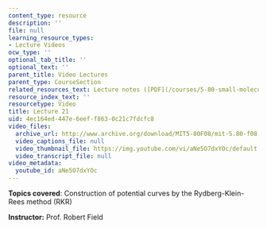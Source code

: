 ```yaml
---
content_type: resource
description: ''
file: null
learning_resource_types:
- Lecture Videos
ocw_type: ''
optional_tab_title: ''
optional_text: ''
parent_title: Video Lectures
parent_type: CourseSection
related_resources_text: Lecture notes ([PDF](/courses/5-80-small-molecule-spectroscopy-and-dynamics-fall-2008/resources/21_580ln_fa08))
resource_index_text: ''
resourcetype: Video
title: Lecture 21
uid: 4ec164ed-447e-6eef-f863-0c21c7fdcfc8
video_files:
  archive_url: http://www.archive.org/download/MIT5-80F08/mit-5.80-f08-lec21_300k.mp4
  video_captions_file: null
  video_thumbnail_file: https://img.youtube.com/vi/aNe5O7dxYOc/default.jpg
  video_transcript_file: null
video_metadata:
  youtube_id: aNe5O7dxYOc
---
```


**Topics covered**: Construction of potential curves by the Rydberg-Klein-Rees method (RKR)

**Instructor:** Prof. Robert Field
